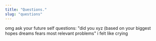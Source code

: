 ```yaml
---
title: "Questions."
slug: "questions"
---
```


omg ask your future self questions: "did you xyz (based on your biggest hopes dreams fears most relevant problems" i felt like crying
